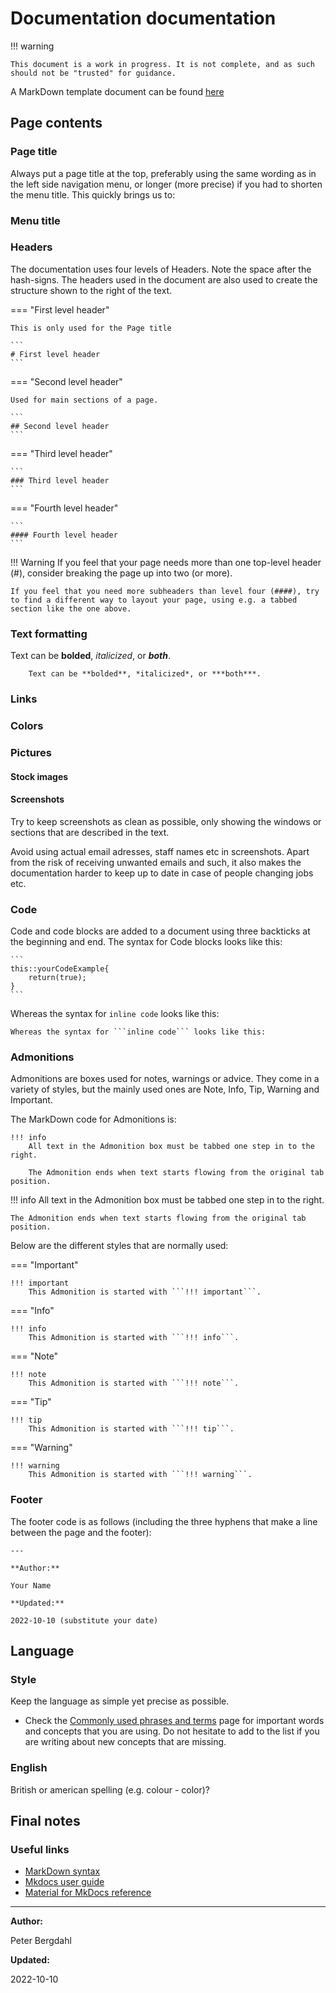 # Documentation documentation

!!! warning

    This document is a work in progress. It is not complete, and as such should not be "trusted" for guidance.

A MarkDown template document can be found [here]()

## Page contents

### Page title

Always put a page title at the top, preferably using the same wording as in the left side navigation menu, or longer (more precise) if you had to shorten the menu title. This quickly brings us to:

### Menu title

### Headers

The documentation uses four levels of Headers. Note the space after the hash-signs. The headers used in the document are also used to create the structure shown to the right of the text.

=== "First level header"

    This is only used for the Page title

    ```
    # First level header
    ```

=== "Second level header"

    Used for main sections of a page.

    ```
    ## Second level header
    ```

=== "Third level header"

    ```
    ### Third level header
    ```

=== "Fourth level header"

    ```
    #### Fourth level header
    ```

!!! Warning
    If you feel that your page needs more than one top-level header (#), consider breaking the page up into two (or more).

    If you feel that you need more subheaders than level four (####), try to find a different way to layout your page, using e.g. a tabbed section like the one above.

### Text formatting

Text can be **bolded**, *italicized*, or ***both***.

```
    Text can be **bolded**, *italicized*, or ***both***.
```

### Links

### Colors

### Pictures

#### Stock images

#### Screenshots

Try to keep screenshots as clean as possible, only showing the windows or sections that are described in the text.

Avoid using actual email adresses, staff names etc in screenshots. Apart from the risk of receiving unwanted emails and such, it also makes the documentation harder to keep up to date in case of people changing jobs etc.

### Code

Code and code blocks are added to a document using three backticks at the beginning and end. The syntax for Code blocks looks like this:

    ```
    this::yourCodeExample{
        return(true);
    }
    ```

Whereas the syntax for ```inline code``` looks like this:

```
Whereas the syntax for ```inline code``` looks like this:
```

### Admonitions

Admonitions are boxes used for notes, warnings or advice. They come in a variety of styles, but the mainly used ones are Note, Info, Tip, Warning and Important.

The MarkDown code for Admonitions is:

```
!!! info
    All text in the Admonition box must be tabbed one step in to the right.

    The Admonition ends when text starts flowing from the original tab position.
```

!!! info
    All text in the Admonition box must be tabbed one step in to the right.

    The Admonition ends when text starts flowing from the original tab position.

Below are the different styles that are normally used:

=== "Important"

    !!! important
        This Admonition is started with ```!!! important```.

=== "Info"

    !!! info
        This Admonition is started with ```!!! info```.

=== "Note"

    !!! note
        This Admonition is started with ```!!! note```.

=== "Tip"

    !!! tip
        This Admonition is started with ```!!! tip```.

=== "Warning"

    !!! warning
        This Admonition is started with ```!!! warning```.


### Footer

The footer code is as follows (including the three hyphens that make a line between the page and the footer):
```
---

**Author:**

Your Name

**Updated:**

2022-10-10 (substitute your date)
```

## Language

### Style

Keep the language as simple yet precise as possible.

* Check the [Commonly used phrases and terms](/../manual/manual_common_phrases/) page for important words and concepts that you are using. Do not hesitate to add to the list if you are writing about new concepts that are missing.

### English

British or american spelling (e.g. colour - color)?

## Final notes


### Useful links

* [MarkDown syntax](https://www.markdownguide.org/basic-syntax/)
* [Mkdocs user guide](https://www.mkdocs.org/user-guide/)
* [Material for MkDocs reference](https://squidfunk.github.io/mkdocs-material/reference/)

---

**Author:**

Peter Bergdahl

**Updated:**

2022-10-10